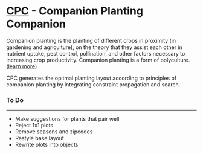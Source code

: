 [CPC](http://cpc.curlcurl.in/) - Companion Planting Companion
=============================================================
Companion planting is the planting of different crops in proximity (in gardening and agriculture), on the theory that they assist each other in nutrient uptake, pest control, pollination, and other factors necessary to increasing crop productivity. Companion planting is a form of polyculture.
([learn more](http://en.wikipedia.org/wiki/Companion_planting))

CPC generates the opitmal planting layout according to principles of companion planting by integrating constraint propagation and search.

### To Do
------------------------------------------------------------
* Make suggestions for plants that pair well
* Reject 1x1 plots
* Remove seasons and zipcodes
* Restyle base layout
* Rewrite plots into objects

